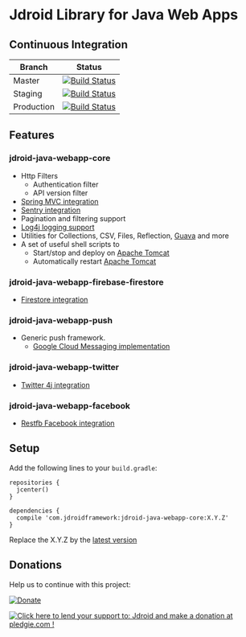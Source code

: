 # Jdroid Library for Java Web Apps

## Continuous Integration
|Branch|Status|
| ------------- | ------------- |
|Master|[![Build Status](https://travis-ci.org/maxirosson/jdroid-java-webapp.svg?branch=master)](https://travis-ci.org/maxirosson/jdroid-java-webapp)|
|Staging|[![Build Status](https://api.travis-ci.org/maxirosson/jdroid-java-webapp.svg?branch=staging)](https://travis-ci.org/maxirosson/jdroid-java-webapp)|
|Production|[![Build Status](https://api.travis-ci.org/maxirosson/jdroid-java-webapp.svg?branch=production)](https://travis-ci.org/maxirosson/jdroid-java-webapp)|

## Features
### jdroid-java-webapp-core
* Http Filters
  * Authentication filter
  * API version filter
* [Spring MVC integration](http://projects.spring.io/spring-framework/)
* [Sentry integration](http://sentry.io)
* Pagination and filtering support
* [Log4j logging support](http://logging.apache.org/log4j/1.2/)
* Utilities for Collections, CSV, Files, Reflection, [Guava](https://code.google.com/p/guava-libraries/) and more
* A set of useful shell scripts to
  * Start/stop and deploy on [Apache Tomcat](http://tomcat.apache.org/)
  * Automatically restart [Apache Tomcat](http://tomcat.apache.org/)
### jdroid-java-webapp-firebase-firestore
* [Firestore integration](https://firebase.google.com/docs/firestore/)
### jdroid-java-webapp-push
* Generic push framework. 
  * [Google Cloud Messaging implementation](http://developer.android.com/google/gcm/index.html)
### jdroid-java-webapp-twitter
* [Twitter 4j integration](http://twitter4j.org/)
### jdroid-java-webapp-facebook
* [Restfb Facebook integration](http://restfb.com/)

## Setup

Add the following lines to your `build.gradle`:

    repositories {
      jcenter()
    }

    dependencies {
      compile 'com.jdroidframework:jdroid-java-webapp-core:X.Y.Z'
    }

Replace the X.Y.Z by the [latest version](https://github.com/maxirosson/jdroid-java-webapp/releases/latest)

## Donations
Help us to continue with this project:

[![Donate](https://www.paypalobjects.com/en_US/i/btn/btn_donate_LG.gif)](https://www.paypal.com/cgi-bin/webscr?cmd=_s-xclick&hosted_button_id=2UEBTRTSCYA9L)

<a href='https://pledgie.com/campaigns/30030'><img alt='Click here to lend your support to: Jdroid and make a donation at pledgie.com !' src='https://pledgie.com/campaigns/30030.png?skin_name=chrome' border='0' ></a>
